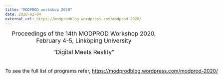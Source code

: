 ```yaml
---
title: "MODPROD workshop 2020"
date: 2020-02-04
external_url: https://modprodblog.wordpress.com/modprod-2020/
---
```

<p style="text-align: center;"><span style="font-size: 14pt;">Proceedings of the 14th MODPROD Workshop 2020, February 4-5, Linköping University</span></p>
<p style="text-align: center;"><span style="font-size: 14pt;"></span><span style="font-size: 14pt;">”Digital Meets Reality”</span></p>
<div class="main clearfix" style="margin-top: 0px; margin-right: auto; margin-bottom: 0px; padding: 0px; border: 0px; outline: 0px; background: transparent; width: 960px;">
<div id="ja-content" style="margin: 0px; padding: 0px; border: 0px; outline: 0px; background: transparent; display: inline; float: left; width: 960px;">
<div class="main clearfix" style="margin-top: 0px; margin-right: auto; margin-bottom: 0px; padding: 15px 0px; border: 0px; outline: 0px; background: transparent; width: 960px;">
<div id="ja-current-content" class="clearfix" style="margin: 0px; padding: 0px; border-width: 0px 0px 1px; outline: 0px; background: transparent; float: left; width: 960px;">
<div class="item-page" itemscope="itemscope" itemtype="https://schema.org/Article" style="margin: 0px; padding: 0px; border: 0px; outline: 0px; background: transparent; width: 961px;">
<div itemprop="articleBody" style="margin: 0px; padding: 0px; border: 0px; outline: 0px; background: transparent;">
<p style="margin: 10px 0px; padding: 0px; border: 0px; outline: 0px; background: transparent;"><span style="margin: 0px; padding: 0px; border: 0px; outline: 0px; font-size: 12pt; background: transparent;">To see the full list of programs refer,&nbsp;<a href="https://modprodblog.wordpress.com/modprod-2019/" style="margin: 0px; padding: 0px; border: 0px; outline: 0px; background: transparent;">https://modprodblog.wordpress.com/modprod-2020/</a></span></p>
</div>
</div>
</div>
</div>
</div>
</div>
